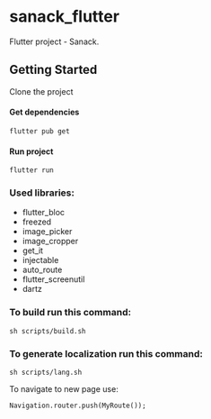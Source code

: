 # sanack_flutter

Flutter project - Sanack.

## Getting Started
Clone the project

#### Get dependencies
```
flutter pub get
```
#### Run project
```
flutter run 
```

### Used libraries:

- flutter_bloc
- freezed
- image_picker
- image_cropper
- get_it
- injectable
- auto_route
- flutter_screenutil
- dartz

### To build run this command:
```
sh scripts/build.sh
```

### To generate localization run this command:
```
sh scripts/lang.sh
```

To navigate to new page use:
```
Navigation.router.push(MyRoute());
```
